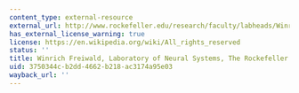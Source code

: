 ```yaml
---
content_type: external-resource
external_url: http://www.rockefeller.edu/research/faculty/labheads/WinrichFreiwald/#content
has_external_license_warning: true
license: https://en.wikipedia.org/wiki/All_rights_reserved
status: ''
title: Winrich Freiwald, Laboratory of Neural Systems, The Rockefeller University
uid: 3750344c-b2dd-4662-b218-ac3174a95e03
wayback_url: ''
---
```

